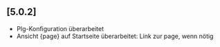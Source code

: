 ## [5.0.2]
- Plg-Konfiguration überarbeitet
- Ansicht {page} auf Startseite überarbeitet: Link zur page, wenn nötig